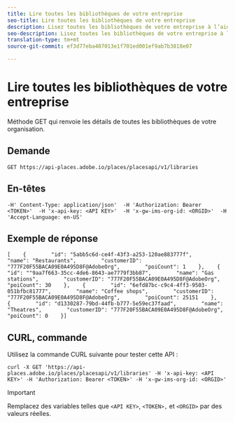 ```yaml
---
title: Lire toutes les bibliothèques de votre entreprise
seo-title: Lire toutes les bibliothèques de votre entreprise
description: Lisez toutes les bibliothèques de votre entreprise à l’aide de l’API REST Places.
seo-description: Lisez toutes les bibliothèques de votre entreprise à l’aide de l’API REST Places.
translation-type: tm+mt
source-git-commit: ef3d77eba407013e1f701ed001ef9ab7b3818e07

---
```



# Lire toutes les bibliothèques de votre entreprise

Méthode GET qui renvoie les détails de toutes les bibliothèques de votre organisation.

## Demande

```text
GET https://api-places.adobe.io/places/placesapi/v1/libraries
```

## En-têtes

```text
-H' Content-Type: application/json'  -H 'Authorization: Bearer <TOKEN>'  -H 'x-api-key: <API KEY>'  -H 'x-gw-ims-org-id: <ORGID>'  -H 'Accept-Language: en-US'
```

## Exemple de réponse

```text
[    {        "id": "5abb5c6d-ce4f-43f3-a253-120ae883777f",        "name": "Restaurants",        "customerID": "777F20F55BACA09E0A495D8F@AdobeOrg",        "poiCount": 1    },    {        "id": ""9aa7f663-35cc-4de6-8643-ae7779f3bb87",        "name": "Gas stations",        "customerID": "777F20F55BACA09E0A495D8F@AdobeOrg",        "poiCount": 30    },    {        "id": "6efd87bc-c9c4-4ff3-9503-051bfbc81777",        "name": "Coffee shops",        "customerID": "777F20F55BACA09E0A495D8F@AdobeOrg",        "poiCount": 25151    },    {        "id": "d1330287-79bd-44fb-b777-5e59ec37faad",        "name": "Theatres",        "customerID": "777F20F55BACA09E0A495D8F@AdobeOrg",        "poiCount": 0    }]
```

## CURL, commande

Utilisez la commande CURL suivante pour tester cette API :

```text
curl -X GET 'https://api-places.adobe.io/places/placesapi/v1/libraries' -H 'x-api-key: <API KEY>' -H 'Authorization: Bearer <TOKEN>' -H 'x-gw-ims-org-id: <ORGID>'
```

>[!IMPORTANT]
>
>Remplacez des variables telles que `<API KEY>`, `<TOKEN>,` et `<ORGID>` par des valeurs réelles.